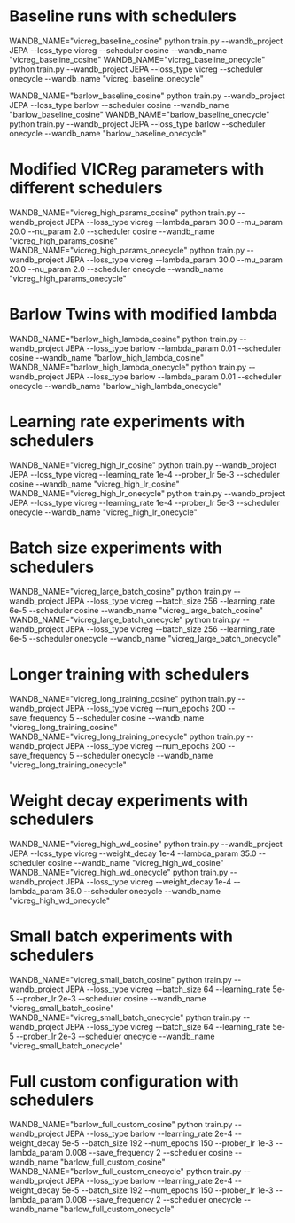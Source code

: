 # Baseline runs with schedulers
WANDB_NAME="vicreg_baseline_cosine" python train.py --wandb_project JEPA --loss_type vicreg --scheduler cosine --wandb_name "vicreg_baseline_cosine"
WANDB_NAME="vicreg_baseline_onecycle" python train.py --wandb_project JEPA --loss_type vicreg --scheduler onecycle --wandb_name "vicreg_baseline_onecycle"

WANDB_NAME="barlow_baseline_cosine" python train.py --wandb_project JEPA --loss_type barlow --scheduler cosine --wandb_name "barlow_baseline_cosine"
WANDB_NAME="barlow_baseline_onecycle" python train.py --wandb_project JEPA --loss_type barlow --scheduler onecycle --wandb_name "barlow_baseline_onecycle"

# Modified VICReg parameters with different schedulers
WANDB_NAME="vicreg_high_params_cosine" python train.py --wandb_project JEPA --loss_type vicreg --lambda_param 30.0 --mu_param 20.0 --nu_param 2.0 --scheduler cosine --wandb_name "vicreg_high_params_cosine"
WANDB_NAME="vicreg_high_params_onecycle" python train.py --wandb_project JEPA --loss_type vicreg --lambda_param 30.0 --mu_param 20.0 --nu_param 2.0 --scheduler onecycle --wandb_name "vicreg_high_params_onecycle"

# Barlow Twins with modified lambda
WANDB_NAME="barlow_high_lambda_cosine" python train.py --wandb_project JEPA --loss_type barlow --lambda_param 0.01 --scheduler cosine --wandb_name "barlow_high_lambda_cosine"
WANDB_NAME="barlow_high_lambda_onecycle" python train.py --wandb_project JEPA --loss_type barlow --lambda_param 0.01 --scheduler onecycle --wandb_name "barlow_high_lambda_onecycle"

# Learning rate experiments with schedulers
WANDB_NAME="vicreg_high_lr_cosine" python train.py --wandb_project JEPA --loss_type vicreg --learning_rate 1e-4 --prober_lr 5e-3 --scheduler cosine --wandb_name "vicreg_high_lr_cosine"
WANDB_NAME="vicreg_high_lr_onecycle" python train.py --wandb_project JEPA --loss_type vicreg --learning_rate 1e-4 --prober_lr 5e-3 --scheduler onecycle --wandb_name "vicreg_high_lr_onecycle"

# Batch size experiments with schedulers
WANDB_NAME="vicreg_large_batch_cosine" python train.py --wandb_project JEPA --loss_type vicreg --batch_size 256 --learning_rate 6e-5 --scheduler cosine --wandb_name "vicreg_large_batch_cosine"
WANDB_NAME="vicreg_large_batch_onecycle" python train.py --wandb_project JEPA --loss_type vicreg --batch_size 256 --learning_rate 6e-5 --scheduler onecycle --wandb_name "vicreg_large_batch_onecycle"

# Longer training with schedulers
WANDB_NAME="vicreg_long_training_cosine" python train.py --wandb_project JEPA --loss_type vicreg --num_epochs 200 --save_frequency 5 --scheduler cosine --wandb_name "vicreg_long_training_cosine"
WANDB_NAME="vicreg_long_training_onecycle" python train.py --wandb_project JEPA --loss_type vicreg --num_epochs 200 --save_frequency 5 --scheduler onecycle --wandb_name "vicreg_long_training_onecycle"

# Weight decay experiments with schedulers
WANDB_NAME="vicreg_high_wd_cosine" python train.py --wandb_project JEPA --loss_type vicreg --weight_decay 1e-4 --lambda_param 35.0 --scheduler cosine --wandb_name "vicreg_high_wd_cosine"
WANDB_NAME="vicreg_high_wd_onecycle" python train.py --wandb_project JEPA --loss_type vicreg --weight_decay 1e-4 --lambda_param 35.0 --scheduler onecycle --wandb_name "vicreg_high_wd_onecycle"

# Small batch experiments with schedulers
WANDB_NAME="vicreg_small_batch_cosine" python train.py --wandb_project JEPA --loss_type vicreg --batch_size 64 --learning_rate 5e-5 --prober_lr 2e-3 --scheduler cosine --wandb_name "vicreg_small_batch_cosine"
WANDB_NAME="vicreg_small_batch_onecycle" python train.py --wandb_project JEPA --loss_type vicreg --batch_size 64 --learning_rate 5e-5 --prober_lr 2e-3 --scheduler onecycle --wandb_name "vicreg_small_batch_onecycle"

# Full custom configuration with schedulers
WANDB_NAME="barlow_full_custom_cosine" python train.py --wandb_project JEPA --loss_type barlow --learning_rate 2e-4 --weight_decay 5e-5 --batch_size 192 --num_epochs 150 --prober_lr 1e-3 --lambda_param 0.008 --save_frequency 2 --scheduler cosine --wandb_name "barlow_full_custom_cosine"
WANDB_NAME="barlow_full_custom_onecycle" python train.py --wandb_project JEPA --loss_type barlow --learning_rate 2e-4 --weight_decay 5e-5 --batch_size 192 --num_epochs 150 --prober_lr 1e-3 --lambda_param 0.008 --save_frequency 2 --scheduler onecycle --wandb_name "barlow_full_custom_onecycle"
